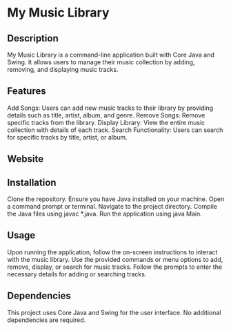 # My Music Library

## Description
My Music Library is a command-line application built with Core Java and Swing. It allows users to manage their music collection by adding, removing, and displaying music tracks.

## Features
Add Songs: Users can add new music tracks to their library by providing details such as title, artist, album, and genre.
Remove Songs: Remove specific tracks from the library.
Display Library: View the entire music collection with details of each track.
Search Functionality: Users can search for specific tracks by title, artist, or album.

## Website



## Installation
Clone the repository.
Ensure you have Java installed on your machine.
Open a command prompt or terminal.
Navigate to the project directory.
Compile the Java files using javac *.java.
Run the application using java Main.

## Usage
Upon running the application, follow the on-screen instructions to interact with the music library.
Use the provided commands or menu options to add, remove, display, or search for music tracks.
Follow the prompts to enter the necessary details for adding or searching tracks.

## Dependencies
This project uses Core Java and Swing for the user interface. No additional dependencies are required.
